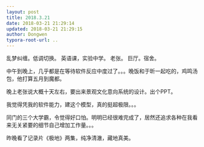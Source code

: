 ```yaml
---
layout: post
title: 2018.3.21
date: 2018-03-21 21:29:14
updated: 2018-03-21 21:29:15
author: Dongwen
typora-root-url: ..
---
```




乱梦纠缠。低调切换。
英语课，实验中学。
老张。
巨厅。宿舍。

中午到晚上，几乎都是在等待软件反应中度过了。。。晚饭和于昕一起吃的，鸡鸣汤包，他打算五月到魔都。

晚上老张说大概十天左右，要出来景观文化意向系统的设计。出个PPT。

我觉得凭我的软件能力，建这个模型，真的挺超极限。。。

同门的三个大学霸，令觉得好口怕。明明已经很难完成了，居然还追求各种在我看来无关紧要的细节自己增加工作量。。。

昨晚看了记录片《极地》两集，纯净清澈，藏地真美。  